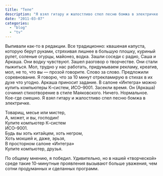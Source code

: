 ```yaml
---
title: "Теле"
description: "Я взял гитару и жалостливо спел песню бомжа в электричке."
date: "2011-03-07"
categories: 
  - "blog"
  - "tv"
---
```


Выпивали как-то в редакции. Все традиционно: квашеная капуста, которую берут руками, стряхивая лишнее в большую плошку, куриный рулет, соленые огурцы, майонез, водка. Зашли соседи с радио, Саша и Аркаша. Они водку чувствуют. Зашел разговор о творчестве. Они стали пыжиться. Мол, трудно у нас работать, придумываем рекламу, креатив, мол, не то, что вы — прозой говорите. Слово за слово. Предложили соревнование. Я говорю, что за 10 минут отрекламирую в стихах в их духе что угодно. Аркаша приносит задание. В салоне «Интегра» можно купить компьютеры К–систем, ИСО–9001. Засекли время. Он (Аркаша) сочинил стихотворение в стиле Маяковского. Ничего. Нормальное. Кое-где смешно. Я взял гитару и жалостливо спел песню бомжа в электричке.

Товарищ, месье или мистер,<br />
А, может, и вы, господин!<br />
Купите компьютер К–систем<br />
ИСО–9001.<br />
Будь вы хоть китайцем, хоть негром,<br />
Хоть мокшей и, даже, эрьзя,<br />
В просторном салоне «Интегра»<br />
Купите компьютер, друзья.

По общему мнению, я победил. Удивительно, но в нашей «творческой» среде такие 10-минутные проявления вызывают больше уважения, чем сотни продуманных и сделанных программ.
